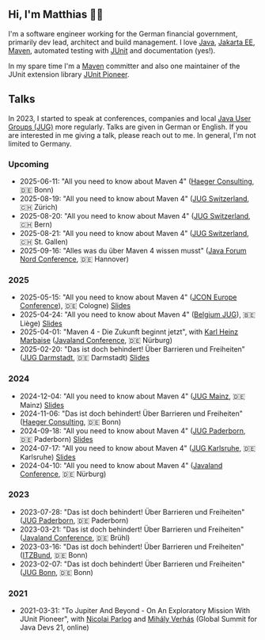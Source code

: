 ## Hi, I'm Matthias 👨‍💻

I'm a software engineer working for the German financial government, primarily dev lead, architect and build management.
I love [Java](https://www.java.com/), [Jakarta EE](https://jakarta.ee/), [Maven](https://maven.apache.org/), automated testing with [JUnit](https://junit.org/junit5/) and documentation (yes!).

In my spare time I'm a [Maven](https://maven.apache.org/) committer and also one maintainer of the JUnit extension library [JUnit Pioneer](https://junit-pioneer.org/).

## Talks
In 2023, I started to speak at conferences, companies and local [Java User Groups (JUG)](https://dev.java/community/jugs/) more regularly.
Talks are given in German or English.
If you are interested in me giving a talk, please reach out to me.
In general, I'm not limited to Germany.


### Upcoming

* 2025-06-11: "All you need to know about Maven 4" ([Haeger Consulting](https://www.haeger-consulting.de/), 🇩🇪 Bonn)
* 2025-08-19: "All you need to know about Maven 4" ([JUG Switzerland](https://www.jug.ch/), 🇨🇭 Zürich)
* 2025-08-20: "All you need to know about Maven 4" ([JUG Switzerland](https://www.jug.ch/), 🇨🇭 Bern)
* 2025-08-21: "All you need to know about Maven 4" ([JUG Switzerland](https://www.jug.ch/), 🇨🇭 St. Gallen)
* 2025-09-16: "Alles was du über Maven 4 wissen musst" ([Java Forum Nord Conference](https://javaforumnord.de/), 🇩🇪 Hannover)

### 2025

* 2025-05-15: "All you need to know about Maven 4" ([JCON Europe Conference](https://2025.europe.jcon.one/)), 🇩🇪 Cologne) [Slides](https://speakerdeck.com/runningjava/all-you-need-to-know-about-maven-4-at-jcon-2025-2025-05-15)
* 2025-04-24: "All you need to know about Maven 4" ([Belgium JUG](https://www.meetup.com/belgian-java-user-group/)), 🇧🇪 Liège) [Slides](https://speakerdeck.com/runningjava/all-you-need-to-know-about-maven-4-at-belgium-jug)
* 2025-04-01: "Maven 4 - Die Zukunft beginnt jetzt", with [Karl Heinz Marbaise](https://github.com/khmarbaise) ([Javaland Conference](https://www.javaland.eu/), 🇩🇪 Nürburg) 
* 2025-02-20: "Das ist doch behindert! Über Barrieren und Freiheiten" ([JUG Darmstadt](https://www.jug-da.de/), 🇩🇪 Darmstadt) [Slides](https://speakerdeck.com/runningjava/das-ist-doch-behindert-uber-barrieren-und-freiheiten)

### 2024

* 2024-12-04: "All you need to know about Maven 4" ([JUG Mainz](https://www.jug-mz.de/), 🇩🇪 Mainz) [Slides](https://speakerdeck.com/runningjava/all-you-need-to-know-about-maven-4-at-jug-mainz-2024-12-04)
* 2024-11-06: "Das ist doch behindert! Über Barrieren und Freiheiten" ([Haeger Consulting](https://www.haeger-consulting.de/), 🇩🇪 Bonn)
* 2024-09-18: "All you need to know about Maven 4" ([JUG Paderborn](https://jug-pb.gitlab.io/), 🇩🇪 Paderborn) [Slides](https://speakerdeck.com/runningjava/all-you-need-to-know-about-maven-4-at-jug-paderborn-2024-09-18)
* 2024-07-17: "All you need to know about Maven 4" ([JUG Karlsruhe](https://jug-karlsruhe.de/), 🇩🇪 Karlsruhe) [Slides](https://speakerdeck.com/runningjava/all-you-need-to-know-about-maven-4-at-jug-karlsruhe-2024-07-17)
* 2024-04-10: "All you need to know about Maven 4" ([Javaland Conference](https://www.javaland.eu/), 🇩🇪 Nürburg)

### 2023

* 2023-07-28: "Das ist doch behindert! Über Barrieren und Freiheiten" ([JUG Paderborn](https://jug-pb.gitlab.io/), 🇩🇪 Paderborn)
* 2023-03-21: "Das ist doch behindert! Über Barrieren und Freiheiten" ([Javaland Conference](https://www.javaland.eu/), 🇩🇪 Brühl)
* 2023-03-16: "Das ist doch behindert! Über Barrieren und Freiheiten" ([ITZBund](https://www.itzbund.de/), 🇩🇪 Bonn)
* 2023-02-07: "Das ist doch behindert! Über Barrieren und Freiheiten" ([JUG Bonn](https://www.meetup.com/de-DE/jug-bonn/), 🇩🇪 Bonn)

### 2021

* 2021-03-31: "To Jupiter And Beyond - On An Exploratory Mission With JUnit Pioneer", with [Nicolai Parlog](https://nipafx.dev/) and [Mihály Verhás](https://github.com/Michael1993) (Global Summit for Java Devs 21, online) 
